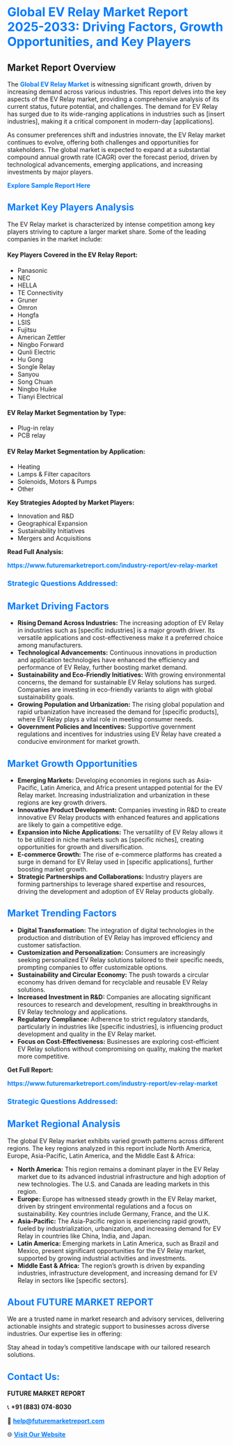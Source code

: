 <h1 style="color: #007BFF;">Global EV Relay Market Report 2025-2033: Driving Factors, Growth Opportunities, and Key Players</h1>

<section id="overview">
<h2>Market Report Overview</h2>
<p>The <a href="https://www.futuremarketreport.com/industry-report/ev-relay-market" style="color: #007BFF; text-decoration: none;"><strong>Global EV Relay Market</strong></a> is witnessing significant growth, driven by increasing demand across various industries. This report delves into the key aspects of the EV Relay market, providing a comprehensive analysis of its current status, future potential, and challenges. The demand for EV Relay has surged due to its wide-ranging applications in industries such as [insert industries], making it a critical component in modern-day [applications].</p>
<p>As consumer preferences shift and industries innovate, the EV Relay market continues to evolve, offering both challenges and opportunities for stakeholders. The global market is expected to expand at a substantial compound annual growth rate (CAGR) over the forecast period, driven by technological advancements, emerging applications, and increasing investments by major players.</p>
</section>

<section id="overview">
<p><a href="https://www.futuremarketreport.com/request-sample/reportId=76582" style="color: #007BFF; text-decoration: none;"><strong>Explore Sample Report Here</strong></a></p>
</section>

<section id="key-players">
<h2 style="color: #007BFF;">Market Key Players Analysis</h2>
<p>The EV Relay market is characterized by intense competition among key players striving to capture a larger market share. Some of the leading companies in the market include:</p>
<h4>Key Players Covered in the EV Relay Report:</h4>
<ul><li>Panasonic</li><li>NEC</li><li>HELLA</li><li>TE Connectivity</li><li>Gruner</li><li>Omron</li><li>Hongfa</li><li>LSIS</li><li>Fujitsu</li><li>American Zettler</li><li>Ningbo Forward</li><li>Qunli Electric</li><li>Hu Gong</li><li>Songle Relay</li><li>Sanyou</li><li>Song Chuan</li><li>Ningbo Huike</li><li>Tianyi Electrical</li></ul>
<h4>EV Relay Market Segmentation by Type:</h4>
<ul><li>Plug-in relay</li><li>PCB relay</li></ul>

<h4>EV Relay Market Segmentation by Application:</h4>
<ul><li>Heating</li><li>Lamps &amp; Filter capacitors</li><li>Solenoids, Motors &amp; Pumps</li><li>Other</li></ul>
<p><strong>Key Strategies Adopted by Market Players:</strong></p>
<ul>
<li>Innovation and R&D</li>
<li>Geographical Expansion</li>
<li>Sustainability Initiatives</li>
<li>Mergers and Acquisitions</li>
</ul>
</section>

<section>
<p><strong>Read Full Analysis: </strong></p><a href="https://www.futuremarketreport.com/industry-report/ev-relay-market" style="color: #007BFF; text-decoration: none;"><strong>https://www.futuremarketreport.com/industry-report/ev-relay-market</strong></a>
<h3 style="color: #007BFF;">Strategic Questions Addressed:</h3>
</section>

<section id="driving-factors">
<h2 style="color: #007BFF;">Market Driving Factors</h2>
<ul>
<li><strong>Rising Demand Across Industries:</strong> The increasing adoption of EV Relay in industries such as [specific industries] is a major growth driver. Its versatile applications and cost-effectiveness make it a preferred choice among manufacturers.</li>
<li><strong>Technological Advancements:</strong> Continuous innovations in production and application technologies have enhanced the efficiency and performance of EV Relay, further boosting market demand.</li>
<li><strong>Sustainability and Eco-Friendly Initiatives:</strong> With growing environmental concerns, the demand for sustainable EV Relay solutions has surged. Companies are investing in eco-friendly variants to align with global sustainability goals.</li>
<li><strong>Growing Population and Urbanization:</strong> The rising global population and rapid urbanization have increased the demand for [specific products], where EV Relay plays a vital role in meeting consumer needs.</li>
<li><strong>Government Policies and Incentives:</strong> Supportive government regulations and incentives for industries using EV Relay have created a conducive environment for market growth.</li>
</ul>
</section>

<section id="growth-opportunities">
<h2 style="color: #007BFF;">Market Growth Opportunities</h2>
<ul>
<li><strong>Emerging Markets:</strong> Developing economies in regions such as Asia-Pacific, Latin America, and Africa present untapped potential for the EV Relay market. Increasing industrialization and urbanization in these regions are key growth drivers.</li>
<li><strong>Innovative Product Development:</strong> Companies investing in R&D to create innovative EV Relay products with enhanced features and applications are likely to gain a competitive edge.</li>
<li><strong>Expansion into Niche Applications:</strong> The versatility of EV Relay allows it to be utilized in niche markets such as [specific niches], creating opportunities for growth and diversification.</li>
<li><strong>E-commerce Growth:</strong> The rise of e-commerce platforms has created a surge in demand for EV Relay used in [specific applications], further boosting market growth.</li>
<li><strong>Strategic Partnerships and Collaborations:</strong> Industry players are forming partnerships to leverage shared expertise and resources, driving the development and adoption of EV Relay products globally.</li>
</ul>
</section>

<section id="trending-factors">
<h2 style="color: #007BFF;">Market Trending Factors</h2>
<ul>
<li><strong>Digital Transformation:</strong> The integration of digital technologies in the production and distribution of EV Relay has improved efficiency and customer satisfaction.</li>
<li><strong>Customization and Personalization:</strong> Consumers are increasingly seeking personalized EV Relay solutions tailored to their specific needs, prompting companies to offer customizable options.</li>
<li><strong>Sustainability and Circular Economy:</strong> The push towards a circular economy has driven demand for recyclable and reusable EV Relay solutions.</li>
<li><strong>Increased Investment in R&D:</strong> Companies are allocating significant resources to research and development, resulting in breakthroughs in EV Relay technology and applications.</li>
<li><strong>Regulatory Compliance:</strong> Adherence to strict regulatory standards, particularly in industries like [specific industries], is influencing product development and quality in the EV Relay market.</li>
<li><strong>Focus on Cost-Effectiveness:</strong> Businesses are exploring cost-efficient EV Relay solutions without compromising on quality, making the market more competitive.</li>
</ul>
</section>

<section>
<p><strong>Get Full Report: </strong></p><a href="https://www.futuremarketreport.com/industry-report/ev-relay-market" style="color: #007BFF; text-decoration: none;"><strong>https://www.futuremarketreport.com/industry-report/ev-relay-market</strong></a>
<h3 style="color: #007BFF;">Strategic Questions Addressed:</h3>
</section>


<section id="regional-analysis">
<h2 style="color: #007BFF;">Market Regional Analysis</h2>
<p>The global EV Relay market exhibits varied growth patterns across different regions. The key regions analyzed in this report include North America, Europe, Asia-Pacific, Latin America, and the Middle East & Africa:</p>
<ul>
<li><strong>North America:</strong> This region remains a dominant player in the EV Relay market due to its advanced industrial infrastructure and high adoption of new technologies. The U.S. and Canada are leading markets in this region.</li>
<li><strong>Europe:</strong> Europe has witnessed steady growth in the EV Relay market, driven by stringent environmental regulations and a focus on sustainability. Key countries include Germany, France, and the U.K.</li>
<li><strong>Asia-Pacific:</strong> The Asia-Pacific region is experiencing rapid growth, fueled by industrialization, urbanization, and increasing demand for EV Relay in countries like China, India, and Japan.</li>
<li><strong>Latin America:</strong> Emerging markets in Latin America, such as Brazil and Mexico, present significant opportunities for the EV Relay market, supported by growing industrial activities and investments.</li>
<li><strong>Middle East & Africa:</strong> The region’s growth is driven by expanding industries, infrastructure development, and increasing demand for EV Relay in sectors like [specific sectors].</li>
</ul>
</section>

<footer>
<h2 style="color: #007BFF;">About FUTURE MARKET REPORT</h2>
<p>We are a trusted name in market research and advisory services, delivering actionable insights and strategic support to businesses across diverse industries. Our expertise lies in offering:</p>

<p>Stay ahead in today’s competitive landscape with our tailored research solutions.</p>

<h2 style="color: #007BFF;">Contact Us:</h2>
<p><strong>FUTURE MARKET REPORT</strong></p>
<p>📞 <strong>+91 (883) 074-8030</strong></p>
<p>📧 <strong><a href="mailto:help@futuremarketreport.com" style="color: #007BFF;">help@futuremarketreport.com</a></strong></p>
<p>🌐 <strong><a href="https://www.futuremarketreport.com/" style="color: #007BFF;">Visit Our Website</a></strong></p>
</footer>